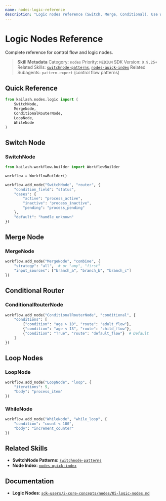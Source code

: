 ```yaml
---
name: nodes-logic-reference
description: "Logic nodes reference (Switch, Merge, Conditional). Use when asking 'Switch node', 'Merge node', 'conditional', 'routing', or 'logic nodes'."
---
```


# Logic Nodes Reference

Complete reference for control flow and logic nodes.

> **Skill Metadata**
> Category: `nodes`
> Priority: `MEDIUM`
> SDK Version: `0.9.25+`
> Related Skills: [`switchnode-patterns`](../../01-core-sdk/switchnode-patterns.md), [`nodes-quick-index`](nodes-quick-index.md)
> Related Subagents: `pattern-expert` (control flow patterns)

## Quick Reference

```python
from kailash.nodes.logic import (
    SwitchNode,
    MergeNode,
    ConditionalRouterNode,
    LoopNode,
    WhileNode
)
```

## Switch Node

### SwitchNode
```python
from kailash.workflow.builder import WorkflowBuilder

workflow = WorkflowBuilder()

workflow.add_node("SwitchNode", "router", {
    "condition_field": "status",
    "cases": {
        "active": "process_active",
        "inactive": "process_inactive",
        "pending": "process_pending"
    },
    "default": "handle_unknown"
})
```

## Merge Node

### MergeNode
```python
workflow.add_node("MergeNode", "combine", {
    "strategy": "all",  # or "any", "first"
    "input_sources": ["branch_a", "branch_b", "branch_c"]
})
```

## Conditional Router

### ConditionalRouterNode
```python
workflow.add_node("ConditionalRouterNode", "conditional", {
    "conditions": [
        {"condition": "age > 18", "route": "adult_flow"},
        {"condition": "age < 13", "route": "child_flow"},
        {"condition": "True", "route": "default_flow"}  # Default
    ]
})
```

## Loop Nodes

### LoopNode
```python
workflow.add_node("LoopNode", "loop", {
    "iterations": 5,
    "body": "process_item"
})
```

### WhileNode
```python
workflow.add_node("WhileNode", "while_loop", {
    "condition": "count < 100",
    "body": "increment_counter"
})
```

## Related Skills

- **SwitchNode Patterns**: [`switchnode-patterns`](../../01-core-sdk/switchnode-patterns.md)
- **Node Index**: [`nodes-quick-index`](nodes-quick-index.md)

## Documentation

- **Logic Nodes**: [`sdk-users/2-core-concepts/nodes/05-logic-nodes.md`](../../../../sdk-users/2-core-concepts/nodes/05-logic-nodes.md)

<!-- Trigger Keywords: Switch node, Merge node, conditional, routing, logic nodes, SwitchNode, MergeNode, ConditionalRouterNode -->
